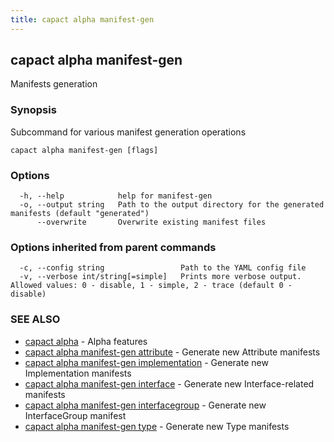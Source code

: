 ```yaml
---
title: capact alpha manifest-gen
---
```


## capact alpha manifest-gen

Manifests generation

### Synopsis

Subcommand for various manifest generation operations

```
capact alpha manifest-gen [flags]
```

### Options

```
  -h, --help            help for manifest-gen
  -o, --output string   Path to the output directory for the generated manifests (default "generated")
      --overwrite       Overwrite existing manifest files
```

### Options inherited from parent commands

```
  -c, --config string                 Path to the YAML config file
  -v, --verbose int/string[=simple]   Prints more verbose output. Allowed values: 0 - disable, 1 - simple, 2 - trace (default 0 - disable)
```

### SEE ALSO

* [capact alpha](capact_alpha.md)	 - Alpha features
* [capact alpha manifest-gen attribute](capact_alpha_manifest-gen_attribute.md)	 - Generate new Attribute manifests
* [capact alpha manifest-gen implementation](capact_alpha_manifest-gen_implementation.md)	 - Generate new Implementation manifests
* [capact alpha manifest-gen interface](capact_alpha_manifest-gen_interface.md)	 - Generate new Interface-related manifests
* [capact alpha manifest-gen interfacegroup](capact_alpha_manifest-gen_interfacegroup.md)	 - Generate new InterfaceGroup manifest
* [capact alpha manifest-gen type](capact_alpha_manifest-gen_type.md)	 - Generate new Type manifests

